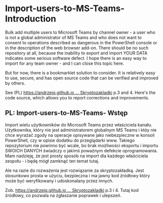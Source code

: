# Import-users-to-MS-Teams- Introduction
Bulk add multiple users to Microsoft Teams by channel owner - a user who is not a global administrator of MS Teams and who does not want to consent to operations described as dangerous in the PowerShell console or in the description of the web browser add-on.
There should be no such repository at all, because the inability to export and import YOUR DATA indicates some serious software defect. I hope there is an easy way to import for any team owner - and I can close this topic here.

But for now, there is a bookmarklet solution to consider. It is relatively easy to use, secure, and has open source code that can be verified and improved by others.

See (PL) [https://andrzejq.github.io ... Skryptozakladki](https://andrzejq.github.io/Jekyll_app1htmlFile/jekyll/onefileapp/2020/09/18/Skryptozakladki.html) p.3 and 4. Here's the code source, which allows you to report corrections and improvements.

## PL: Import-users-to-MS-Teams- Wstęp
Import wielu użytkowników do Microsoft Teams przez właściciela kanału. Użytkownika, który nie jest administratorem globalnym MS Teams i któy nie chce wyrażać zgody na operacje opisywane jako niebezpieczne w konsoli PowerShell, czy w opisie dodatku do przeglądarki www. 
Takiego repozytorium nie powinno być wcale, bo brak możliwości eksportu i importu SWOICH DANYCH świadczy o jakimś poważnym defekcie oprogramowania. Mam nadzieję, że jest prosty sposób na import dla każdego właściciela zespołu - i będę mógł zamknąć ten temat tutaj.

Ale na razie do rozważenia jest rozwiązanie za skryptozakładką. Jest stosunkowo prosta w użyciu, bezpieczna i ma jawny kod źródłowy który może być weryfikowany i udoskonalany przez innych.

Zob. [https://andrzejq.github.io ... Skryptozakladki](https://andrzejq.github.io/Jekyll_app1htmlFile/jekyll/onefileapp/2020/09/18/Skryptozakladki.html) p.3 i 4. Tutaj kod źródłowy, co pozwala na zgłaszanie poprawek i ulepszeń.
